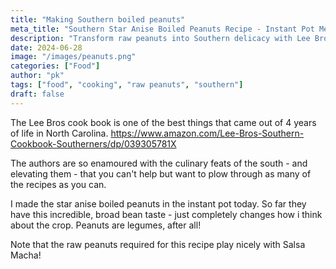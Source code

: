 ```yaml
---
title: "Making Southern boiled peanuts"
meta_title: "Southern Star Anise Boiled Peanuts Recipe - Instant Pot Method"
description: "Transform raw peanuts into Southern delicacy with Lee Bros cookbook's star anise boiled peanut recipe"
date: 2024-06-28
image: "/images/peanuts.png"
categories: ["Food"]
author: "pk"
tags: ["food", "cooking", "raw peanuts", "southern"]
draft: false
---
```


The Lee Bros cook book is one of the best things that came out of 4 years of life in North Carolina.
https://www.amazon.com/Lee-Bros-Southern-Cookbook-Southerners/dp/039305781X

The authors are so enamoured with the culinary feats of the south - and elevating them - that you can't help but want to plow through as many of the recipes as you can.

I made the star anise boiled peanuts in the instant pot today. So far they have this incredible, broad bean taste - just completely changes how i think about the crop. Peanuts are legumes, after all!

Note that the raw peanuts required for this recipe play nicely with Salsa Macha!
